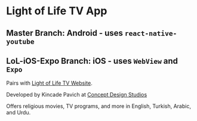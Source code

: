 # Light of Life TV App
## Master Branch: Android - uses `react-native-youtube`
## LoL-iOS-Expo Branch: iOS - uses `WebView` and `Expo `

Pairs with [Light of Life TV Website](http://54.93.50.241).

Developed by Kincade Pavich at [Concept Design Studios](https://conceptdesignstudios.com)

Offers religious movies, TV programs, and more in English, Turkish, Arabic, and Urdu. 
